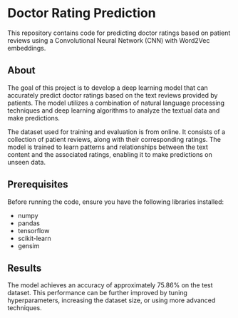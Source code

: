

# Doctor Rating Prediction

This repository contains code for predicting doctor ratings based on patient reviews using a Convolutional Neural Network (CNN) with Word2Vec embeddings.

## About

The goal of this project is to develop a deep learning model that can accurately predict doctor ratings based on the text reviews provided by patients. The model utilizes a combination of natural language processing techniques and deep learning algorithms to analyze the textual data and make predictions.

The dataset used for training and evaluation is from online. It consists of a collection of patient reviews, along with their corresponding ratings. The model is trained to learn patterns and relationships between the text content and the associated ratings, enabling it to make predictions on unseen data.

## Prerequisites

Before running the code, ensure you have the following libraries installed:

- numpy
- pandas
- tensorflow
- scikit-learn
- gensim

## Results
The model achieves an accuracy of approximately 75.86% on the test dataset. This performance can be further improved by tuning hyperparameters, increasing the dataset size, or using more advanced techniques.
